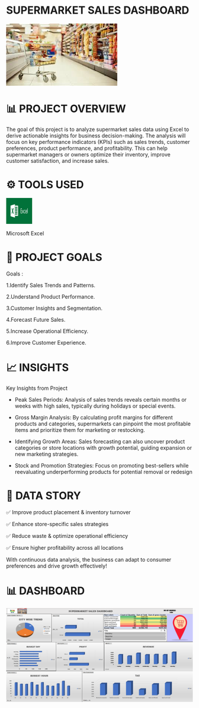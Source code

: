 # SUPERMARKET SALES DASHBOARD
![](img.jpg)



# 📊 PROJECT OVERVIEW
The goal of this project is to analyze supermarket sales data using Excel to derive actionable insights for business decision-making. The analysis will focus on key performance indicators (KPIs) such as sales trends, customer preferences, product performance, and profitability. This can help supermarket managers or owners optimize their inventory, improve customer satisfaction, and increase sales.

# ⚙ TOOLS USED
[<img src="EXCEL.png" alt="Excel Logo" width="70" height="70">](EXCEL.png) &nbsp;

 Microsoft Excel

# 🚀 PROJECT GOALS

 Goals :
 
1.Identify Sales Trends and Patterns.

2.Understand Product Performance.

3.Customer Insights and Segmentation.
  
4.Forecast Future Sales.
  
5.Increase Operational Efficiency.
   
6.Improve Customer Experience.
  
# 📈 INSIGHTS
Key Insights from Project

- Peak Sales Periods: Analysis of sales trends reveals certain months or weeks with high sales, typically during holidays or special events.
  
- Gross Margin Analysis: By calculating profit margins for different products and categories, supermarkets can pinpoint the most profitable items and prioritize them for marketing or restocking.
 
- Identifying Growth Areas: Sales forecasting can also uncover product categories or store locations with growth potential, guiding expansion or new marketing strategies.

- Stock and Promotion Strategies: Focus on promoting best-sellers while reevaluating underperforming products for potential removal or redesign



# 🧠 DATA STORY

✅ Improve product placement & inventory turnover

✅ Enhance store-specific sales strategies

✅ Reduce waste & optimize operational efficiency

✅ Ensure higher profitability across all locations

With continuous data analysis, the business can adapt to consumer preferences and drive growth effectively! 

# 📊 DASHBOARD
![](DASHBOARDUN.png
)
